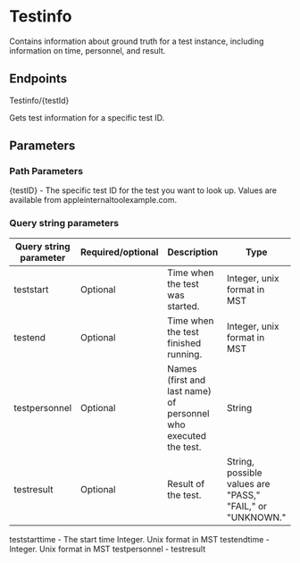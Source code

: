 # Testinfo

Contains information about ground truth for a test instance, including information on time, personnel, and result.

## Endpoints

Testinfo/{testId}

Gets test information for a specific test ID.

## Parameters

### Path Parameters

{testID} - The specific test ID for the test you want to look up. Values are available from appleinternaltoolexample.com.

### Query string parameters


| Query string parameter | Required/optional | Description | Type |
| ------------- | ------------- | ------------- | ------------- |
| teststart | Optional | Time when the test was started. | Integer, unix format in MST |
| testend | Optional | Time when the test finished running. | Integer, unix format in MST |
| testpersonnel | Optional | Names (first and last name) of personnel who executed the test. | String |
| testresult | Optional | Result of the test. | String, possible values are "PASS," "FAIL," or "UNKNOWN." |


teststarttime - The start time Integer. Unix format in MST
testendtime - Integer. Unix format in MST
testpersonnel - 
testresult



